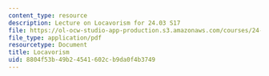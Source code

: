 ```yaml
---
content_type: resource
description: Lecture on Locavorism for 24.03 S17
file: https://ol-ocw-studio-app-production.s3.amazonaws.com/courses/24-03-good-food-ethics-and-politics-of-food-spring-2017/8804f53b49b24541602cb9da0f4b3749_MIT24_03S17_lec23.pdf
file_type: application/pdf
resourcetype: Document
title: Locavorism
uid: 8804f53b-49b2-4541-602c-b9da0f4b3749
---
```

